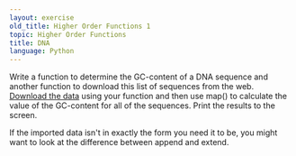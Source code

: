 ```yaml
---
layout: exercise
old_title: Higher Order Functions 1
topic: Higher Order Functions
title: DNA
language: Python
---
```


Write a function to determine the GC-content of a DNA sequence and another
function to download this list of sequences from the web.
[Download the data](http://www.programmingforbiologists.org/sites/programmingforbiologists.org/files/dna_sequences.csv)
using your function and then use map() to calculate the value of the GC-content
for all of the sequences. Print the results to the screen.

If the imported data isn't in exactly the form you need it to be, you
might want to look at the difference between append and extend.

